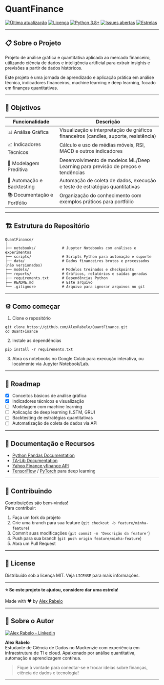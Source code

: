 # QuantFinance

[![Última atualização](https://img.shields.io/github/last-commit/AlexRabelo/QuantFinance?style=flat-square)](https://github.com/AlexRabelo/QuantFinance/commits/main)
[![Licença](https://img.shields.io/github/license/AlexRabelo/QuantFinance?style=flat-square)](LICENSE)
[![Python 3.8+](https://img.shields.io/badge/Python-3.8+-3776AB?style=flat-square&logo=python&logoColor=white)](https://www.python.org/)
[![Issues abertas](https://img.shields.io/github/issues/AlexRabelo/QuantFinance?style=flat-square)](https://github.com/AlexRabelo/QuantFinance/issues)
[![Estrelas](https://img.shields.io/github/stars/AlexRabelo/QuantFinance?style=flat-square)](https://github.com/AlexRabelo/QuantFinance/stargazers)

---

## 📋 Sobre o Projeto

Projeto de análise gráfica e quantitativa aplicada ao mercado financeiro, utilizando ciência de dados e inteligência artificial para extrair insights e previsões a partir de dados históricos.

Este projeto é uma jornada de aprendizado e aplicação prática em análise técnica, indicadores financeiros, machine learning e deep learning, focado em finanças quantitativas.

---

## 🎯 Objetivos

| Funcionalidade              | Descrição                                                      |
|----------------------------|----------------------------------------------------------------|
| 📊 Análise Gráfica          | Visualização e interpretação de gráficos financeiros (candles, suporte, resistência) |
| 📈 Indicadores Técnicos     | Cálculo e uso de médias móveis, RSI, MACD e outros indicadores |
| 🤖 Modelagem Preditiva      | Desenvolvimento de modelos ML/Deep Learning para previsão de preços e tendências |
| 🔄 Automação e Backtesting  | Automação de coleta de dados, execução e teste de estratégias quantitativas |
| 📚 Documentação e Portfólio | Organização do conhecimento com exemplos práticos para portfólio |

---

## 🏗️ Estrutura do Repositório

```
QuantFinance/
│
├── notebooks/            # Jupyter Notebooks com análises e experimentos
├── scripts/              # Scripts Python para automação e suporte
├── data/                 # Dados financeiros brutos e processados (não versionados)
├── models/               # Modelos treinados e checkpoints
├── reports/              # Gráficos, relatórios e saídas geradas
├── requirements.txt      # Dependências Python
├── README.md             # Este arquivo
└── .gitignore            # Arquivo para ignorar arquivos no git
```

---

## ⚙️ Como começar

1. Clone o repositório  
```
git clone https://github.com/AlexRabelo/QuantFinance.git
cd QuantFinance
```

2. Instale as dependências  
```
pip install -r requirements.txt
```

3. Abra os notebooks no Google Colab para execução interativa, ou localmente via Jupyter Notebook/Lab.

---

## 🚦 Roadmap

- [x] Conceitos básicos de análise gráfica  
- [x] Indicadores técnicos e visualização  
- [ ] Modelagem com machine learning  
- [ ] Aplicação de deep learning (LSTM, GRU)  
- [ ] Backtesting de estratégias quantitativas  
- [ ] Automatização de coleta de dados via API  

---

## 📖 Documentação e Recursos

- [Python Pandas Documentation](https://pandas.pydata.org/docs/)  
- [TA-Lib Documentation](https://mrjbq7.github.io/ta-lib/)  
- [Yahoo Finance yfinance API](https://pypi.org/project/yfinance/)  
- [TensorFlow](https://www.tensorflow.org/) / [PyTorch](https://pytorch.org/) para deep learning  

---

## 🤝 Contribuindo

Contribuições são bem-vindas!  
Para contribuir:  

1. Faça um fork do projeto  
2. Crie uma branch para sua feature (`git checkout -b feature/minha-feature`)  
3. Commit suas modificações (`git commit -m 'Descrição da feature'`)  
4. Push para sua branch (`git push origin feature/minha-feature`)  
5. Abra um Pull Request

---

## 📄 License

Distribuído sob a licença MIT. Veja `LICENSE` para mais informações.

---

**⭐ Se este projeto te ajudou, considere dar uma estrela!**

Made with ❤️ by [Alex Rabelo](https://github.com/AlexRabelo)

---

## 👤 Sobre o Autor

[![Alex Rabelo - Linkedin](https://img.shields.io/badge/LinkedIn-Perfil-blue?logo=linkedin&logoColor=white&style=flat-square)](https://www.linkedin.com/in/alexrabelo/)

**Alex Rabelo**  
Estudante de Ciência de Dados no Mackenzie com experiência em infraestrutura de TI e cloud. Apaixonado por análise quantitativa, automação e aprendizagem contínua.

> Fique à vontade para conectar-se e trocar ideias sobre finanças, ciência de dados e tecnologia!
---
